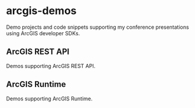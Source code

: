 # arcgis-demos

Demo projects and code snippets supporting my conference presentations using ArcGIS developer SDKs.

## ArcGIS REST API

Demos supporting ArcGIS REST API.

## ArcGIS Runtime

Demos supporting ArcGIS Runtime.
